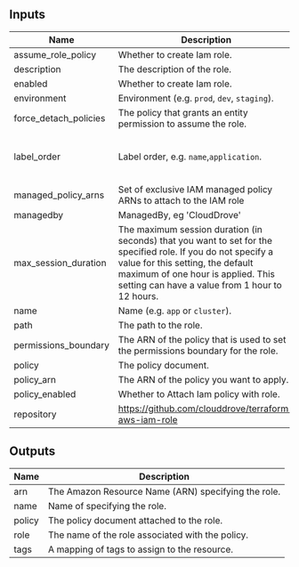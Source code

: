 ## Inputs

| Name | Description | Type | Default | Required |
|------|-------------|------|---------|:--------:|
| assume\_role\_policy | Whether to create Iam role. | `string` | `null` | no |
| description | The description of the role. | `string` | `""` | no |
| enabled | Whether to create Iam role. | `bool` | `true` | no |
| environment | Environment (e.g. `prod`, `dev`, `staging`). | `string` | `""` | no |
| force\_detach\_policies | The policy that grants an entity permission to assume the role. | `bool` | `false` | no |
| label\_order | Label order, e.g. `name`,`application`. | `list(any)` | <pre>[<br>  "name",<br>  "environment"<br>]</pre> | no |
| managed\_policy\_arns | Set of exclusive IAM managed policy ARNs to attach to the IAM role | `list(any)` | `[]` | no |
| managedby | ManagedBy, eg 'CloudDrove' | `string` | `"hello@clouddrove.com"` | no |
| max\_session\_duration | The maximum session duration (in seconds) that you want to set for the specified role. If you do not specify a value for this setting, the default maximum of one hour is applied. This setting can have a value from 1 hour to 12 hours. | `number` | `3600` | no |
| name | Name  (e.g. `app` or `cluster`). | `string` | `""` | no |
| path | The path to the role. | `string` | `"/"` | no |
| permissions\_boundary | The ARN of the policy that is used to set the permissions boundary for the role. | `string` | `""` | no |
| policy | The policy document. | `string` | `null` | no |
| policy\_arn | The ARN of the policy you want to apply. | `string` | `""` | no |
| policy\_enabled | Whether to Attach Iam policy with role. | `bool` | `false` | no |
| repository | https://github.com/clouddrove/terraform-aws-iam-role | `string` | `""` | no |

## Outputs

| Name | Description |
|------|-------------|
| arn | The Amazon Resource Name (ARN) specifying the role. |
| name | Name of specifying the role. |
| policy | The policy document attached to the role. |
| role | The name of the role associated with the policy. |
| tags | A mapping of tags to assign to the resource. |
